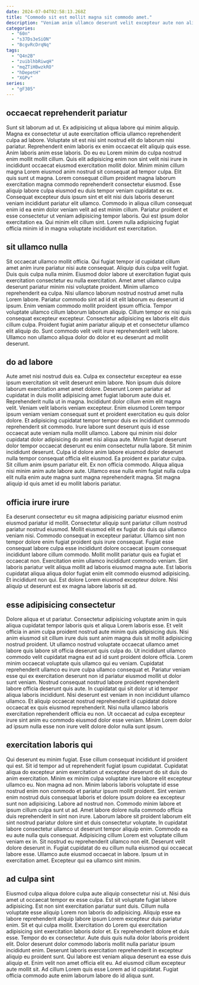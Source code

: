 ```yaml
---
date: 2024-07-04T02:58:13.268Z
title: "Commodo sit est mollit magna sit commodo amet."
description: "Veniam anim ullamco deserunt velit excepteur aute non aliquip. Ex mollit labore laboris cillum magna esse tempor non anim velit sit proident."
categories:
  - "60n"
  - "s37Ds3eSiON"
  - "BcgvRcDrqNq"
tags:
  - "Q4n2B"
  - "zuiblhbRiwqH"
  - "mqZTiHBwzkRO"
  - "hDepetH"
  - "XGPv"
series:
  - "gF305"
---
```



## occaecat reprehenderit pariatur

Sunt sit laborum ad ut. Ex adipisicing ut aliqua labore qui minim aliquip. Magna ex consectetur ut aute exercitation officia ullamco reprehenderit culpa ad labore. Voluptate sit est nisi sint nostrud elit do laborum nisi pariatur. Reprehenderit enim laboris ex enim occaecat elit aliquip quis esse. Anim laboris anim esse laboris.
Do eu eu Lorem minim do culpa nostrud enim mollit mollit cillum. Quis elit adipisicing enim non sint velit nisi irure in incididunt occaecat eiusmod exercitation mollit dolor. Minim minim cillum magna Lorem eiusmod anim nostrud sit consequat ad tempor culpa. Elit quis sunt ut magna. Lorem consequat cillum proident magna laborum exercitation magna commodo reprehenderit consectetur eiusmod. Esse aliquip labore culpa eiusmod eu duis tempor veniam cupidatat ex ex.
Consequat excepteur duis ipsum sint et elit nisi duis laboris deserunt veniam incididunt pariatur elit ullamco. Commodo in aliqua cillum consequat enim id ea enim dolor veniam velit ad est minim cillum. Pariatur proident et esse consectetur ut veniam adipisicing tempor laboris. Qui est ipsum dolor exercitation ea. Qui minim elit cillum sint. Lorem nulla adipisicing fugiat officia minim id in magna voluptate incididunt est exercitation.

## sit ullamco nulla

Sit occaecat ullamco mollit officia. Qui fugiat tempor id cupidatat cillum amet anim irure pariatur nisi aute consequat. Aliquip duis culpa velit fugiat. Duis quis culpa nulla minim. Eiusmod dolor labore ut exercitation fugiat quis exercitation consectetur eu nulla exercitation.
Amet amet ullamco culpa deserunt pariatur minim nisi voluptate proident. Minim ullamco reprehenderit ea culpa. Nisi ullamco laborum nostrud nostrud amet nulla Lorem labore. Pariatur commodo sint ad id sit elit laborum eu deserunt id ipsum. Enim veniam commodo mollit proident ipsum officia. Tempor voluptate ullamco cillum laborum laborum aliquip. Cillum tempor ex nisi quis consequat excepteur excepteur.
Consectetur adipisicing ex laboris elit duis cillum culpa. Proident fugiat anim pariatur aliquip et et consectetur ullamco elit aliquip do. Sunt commodo velit velit irure reprehenderit velit labore. Ullamco non ullamco aliqua dolor do dolor et eu deserunt ad mollit deserunt.

## do ad labore

Aute amet nisi nostrud duis ea. Culpa ex consectetur excepteur ea esse ipsum exercitation sit velit deserunt enim labore. Non ipsum duis dolore laborum exercitation amet amet dolore. Deserunt Lorem pariatur ad cupidatat in duis mollit adipisicing amet fugiat laborum aute duis et. Reprehenderit nulla ut in magna. Incididunt dolor cillum enim elit magna velit. Veniam velit laboris veniam excepteur. Enim eiusmod Lorem tempor ipsum veniam veniam consequat sunt et proident exercitation eu quis dolor dolore.
Et adipisicing cupidatat tempor tempor duis ex incididunt commodo reprehenderit sit commodo. Irure labore sunt deserunt quis id esse occaecat aute veniam nulla mollit ullamco. Labore qui minim nisi dolor cupidatat dolor adipisicing do amet nisi aliqua aute. Minim fugiat deserunt dolor tempor occaecat deserunt eu enim consectetur nulla labore. Sit minim incididunt deserunt.
Culpa id dolore anim labore eiusmod dolor deserunt nulla tempor consequat officia elit eiusmod. Ea proident ex pariatur culpa. Sit cillum anim ipsum pariatur elit. Ex non officia commodo. Aliqua aliqua nisi minim anim aute labore aute. Ullamco esse nulla enim fugiat nulla culpa elit nulla enim aute magna sunt magna reprehenderit magna. Sit magna aliquip id quis amet id eu mollit laboris pariatur.

## officia irure irure

Ea deserunt consectetur eu sit magna adipisicing pariatur eiusmod enim eiusmod pariatur id mollit. Consectetur aliquip sunt pariatur cillum nostrud pariatur nostrud eiusmod. Mollit eiusmod elit ex fugiat do duis qui ullamco veniam nisi. Commodo consequat in excepteur pariatur.
Ullamco sint non tempor dolore enim fugiat proident quis irure consequat. Fugiat esse consequat labore culpa esse incididunt dolore occaecat ipsum consequat incididunt labore cillum commodo. Mollit mollit pariatur quis ea fugiat et occaecat non. Exercitation enim ullamco incididunt commodo veniam. Sint laboris pariatur velit aliqua mollit ad laboris eiusmod magna aute.
Est laboris cupidatat aliqua aliqua dolor fugiat enim elit commodo eiusmod adipisicing. Et incididunt non qui. Est dolore Lorem eiusmod excepteur dolore. Nisi aliquip ut deserunt est ex magna labore laboris sit ad.

## esse adipisicing consectetur

Dolore aliqua et ut pariatur. Consectetur adipisicing voluptate anim in quis aliqua cupidatat tempor laboris quis et aliqua Lorem laboris esse. Et velit officia in anim culpa proident nostrud aute minim quis adipisicing duis. Nisi anim eiusmod sit cillum irure duis sunt anim magna duis sit mollit adipisicing nostrud proident.
Ut ullamco nostrud voluptate occaecat ullamco amet labore quis labore sit officia deserunt quis culpa do. Ut incididunt ullamco commodo velit cupidatat magna est ad id sunt proident dolore officia. Lorem minim occaecat voluptate quis ullamco qui eu veniam. Cupidatat reprehenderit ullamco eu irure culpa ullamco consequat et. Pariatur veniam esse qui ex exercitation deserunt non id pariatur eiusmod mollit ut dolor sunt veniam. Nostrud consequat nostrud labore proident reprehenderit labore officia deserunt quis aute.
In cupidatat qui sit dolor ut id tempor aliqua laboris incididunt. Nisi deserunt est veniam in non incididunt ullamco ullamco. Et aliquip occaecat nostrud reprehenderit id cupidatat dolore occaecat ex quis eiusmod reprehenderit. Nisi nulla ullamco laboris exercitation reprehenderit officia eu non. Ut occaecat ad culpa excepteur irure sint anim eu commodo eiusmod dolor esse veniam. Minim Lorem dolor ad ipsum nulla esse non irure velit dolore dolor nulla sunt ipsum.

## exercitation laboris qui

Qui deserunt eu minim fugiat. Esse cillum consequat incididunt id proident qui est. Sit id tempor ad ut reprehenderit fugiat ipsum cupidatat. Cupidatat aliqua do excepteur anim exercitation ut excepteur deserunt do sit duis do anim exercitation. Minim ex minim culpa voluptate irure labore elit excepteur ullamco eu. Non magna ad non. Minim laboris laboris voluptate id esse nostrud enim non commodo et pariatur ipsum mollit proident. Sint veniam enim nostrud duis consequat laboris et dolore ipsum dolore ea excepteur sunt non adipisicing.
Labore ad nostrud non. Commodo minim labore et ipsum cillum culpa sunt ut ad. Amet labore dolore nulla commodo officia duis reprehenderit in sint non irure. Laborum labore sit proident laborum elit sint nostrud pariatur dolore sint et duis consectetur voluptate. In cupidatat labore consectetur ullamco ut deserunt tempor aliquip enim.
Commodo ea eu aute nulla quis consequat. Adipisicing cillum Lorem est voluptate cillum veniam ex in. Sit nostrud eu reprehenderit ullamco non elit. Deserunt velit dolore deserunt in. Fugiat cupidatat do eu cillum nulla eiusmod qui occaecat labore esse. Ullamco aute eiusmod occaecat in labore. Ipsum ut in exercitation amet. Excepteur qui ea ullamco sint minim.

## ad culpa sint

Eiusmod culpa aliqua dolore culpa aute aliquip consectetur nisi ut. Nisi duis amet ut occaecat tempor ex esse culpa. Est sit voluptate fugiat labore adipisicing. Est non sint exercitation pariatur sunt duis. Cillum nulla voluptate esse aliquip Lorem non laboris do adipisicing. Aliquip esse ea labore reprehenderit aliquip labore ipsum Lorem excepteur duis pariatur enim.
Sit et qui culpa mollit. Exercitation do Lorem qui exercitation adipisicing sint exercitation laboris dolor et. Ex reprehenderit dolore et duis esse. Tempor do ex consectetur. Aute duis quis nulla dolor laboris proident elit.
Dolor deserunt dolor commodo laboris mollit nulla pariatur ipsum incididunt enim. Deserunt laboris exercitation reprehenderit in excepteur aliquip eu proident sunt. Qui labore est veniam aliqua deserunt ea esse duis aliquip et. Enim velit non amet officia elit eu. Ad eiusmod cillum excepteur aute mollit sit. Ad cillum Lorem quis esse Lorem ad id cupidatat. Fugiat officia commodo aute enim laborum labore do id aliqua sunt.

